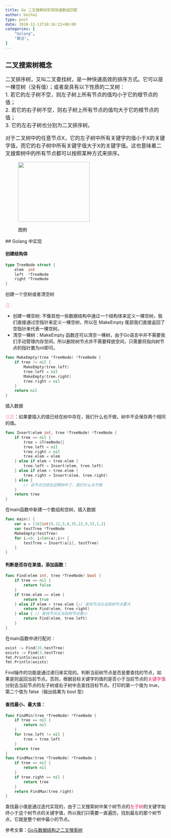 ```yaml
---
title: Go 二叉搜索树实现快速数组匹配
author: beihai
type: post
date: 2018-12-11T10:16:22+00:00
categories: [
    "Golang",
	"算法",
]
---
```

## 二叉搜索树概念

<p style="font-size: 16px;">
  二叉排序树，又叫二叉查找树，是一种快速高效的排序方式。它可以是一棵空树（没有值）；或者是具有以下性质的二叉树：<br />1. 若它的左子树不空，则左子树上所有节点的值均小于它的根节点的值；<br />2. 若它的右子树不空，则右子树上所有节点的值均大于它的根节点的值；<br />3. 它的左右子树也分别为二叉排序树。
</p>

<p style="font-size: 16px;">
  对于二叉树中的任意节点X，它的左子树中所有关键字的值小于X的关键字值，而它的右子树中所有关键字值大于X的关键字值。这也意味着二叉搜索树中的所有节点都可以按照某种方式来排序。
</p>

<p style="font-size: 16px;">
</p><figure class="wp-block-image is-resized">


<img width="225" height="188" class="wp-image-727" alt="" src="http://www.wingsxdu.com/wp-content/uploads/2018/12/Binary-Search-Tree-300x251.jpg" /> <figcaption>图例</figcaption> </figure> 

<p style="font-size: 16px;">
</p>
## Golang 中实现

#### 创建结构体

```go
type TreeNode struct {
	elem  int
	left  *TreeNode
	right *TreeNode
}
```

创建一个空树或者清空树

<span style="color: #ff99cc;">注：</span>

  * 创建一棵空树: 不像其他一些数据结构中通过一个结构体来定义一棵空树，我们直接通过空指针来定义一棵空树，所以在 MakeEmpty 尾部我们直接返回了空指针来代表一棵空树。
  * 清空一棵树：MakeEmpty 函数还可以清空一棵树，由于Go语言中并不需要我们手动管理内存空间，所以删除树节点并不需要释放空间，只需要将指向树节点的指针置为nil即可。

```go
func MakeEmpty(tree *TreeNode) *TreeNode {
	if tree != nil {
		MakeEmpty(tree.left)
		tree.left = nil
		MakeEmpty(tree.right)
		tree.right = nil
	}
	return nil
}
```

插入数据

<span style="color: #ff99cc;">注意</span>：如果要插入的值已经在树中存在，我们什么也不做，树中不会保存两个相同的值。

```go
func Insert(elem int, tree *TreeNode) *TreeNode {
	if tree == nil {
		tree = &TreeNode{}
		tree.left = nil
		tree.right = nil
		tree.elem = elem
	} else if elem < tree.elem {
		tree.left = Insert(elem, tree.left)
	} else if elem > tree.elem {
		tree.right = Insert(elem, tree.right)
	} else {
		// 该节点已经在这颗树中了，我们什么也不做
	}
	return tree
}
```

在main函数中新建一个数组和空树，插入数据

```go
func main() {
	var a = [10]int{9,12,5,8,35,22,9,33,1,2}
	var testTree *TreeNode
	MakeEmpty(testTree)
	for i:=0; i<len(a);i++ {
		testTree = Insert(a[i], testTree)
	}
}
```

#### 判断是否存在某值，添加函数：

```go
func Find(elem int, tree *TreeNode) bool {
	if tree == nil {
		return false
	}
	if tree.elem == elem {
		return true
	} else if elem > tree.elem {// 查找节点比当前树节点要大
		return Find(elem, tree.right)
	} else { // 查找节点比当前树节点要小
		return Find(elem, tree.left)
	}
}
```

在main函数中进行配对：

```GO
exist := Find(35,testTree)
exists := Find(3,testTree)
fmt.Println(exist)
fmt.Println(exists)
```

Find操作的功能是通过递归来实现的。判断当前树节点是否是要查找的节点，如果是则返回当前节点。否则，根据目标关键字的值的是否小于当前节点的<span style="color: #e91e63;">关键字值</span>分别去当前节点的左子树或右子树中去查找目标节点。打印的第一个值为 true，第二个值为 false（输出结果为 bool 型）

#### 查找最小、最大值：

```go
func FindMin(tree *TreeNode) *TreeNode {
	if tree == nil {
		return nil
	}
	for tree.left != nil {
		tree = tree.left
	}
	return tree
}
func FindMax(tree *TreeNode) *TreeNode {
	if tree == nil {
		return nil
	}
	if tree.right == nil {
		return tree
	}
	return FindMax(tree.right)
}
```

<span>查找最小值是通过迭代实现的，由于二叉搜索树中某个树节点的<span style="color: #e91e63;">左子树</span>的关键字始终小于这个树节点的关键字值，所以我们只需要一直遍历，找到</span>最左<span>的那个树节点，它就是整个树中最小的节点。</span>

参考文章：<a href="https://blog.csdn.net/u012291393/article/details/79418723" target="_blank" rel="noopener noreferrer">Go与数据结构之二叉搜索树</a>

<p style="font-size: 16px;">
</p>